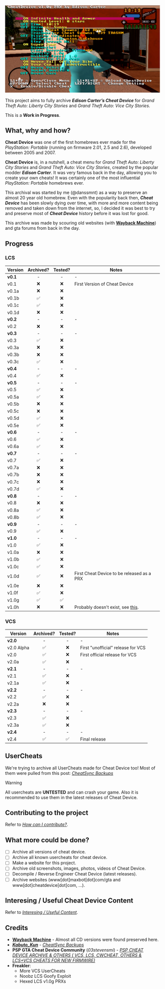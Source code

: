 ![Edison Carter's Cheat Device](<./Pictures/LCS%20VCS%20EC%20Cheat%20Device.jpg>)

This project aims to fully archive _**Edison Carter’s Cheat Device**_ for _Grand Theft Auto: Liberty City Stories_ and _Grand Theft Auto: Vice City Stories_.

This is a **Work in Progress**.

## What, why and how?
**Cheat Device** was one of the first homebrews ever made for the _PlayStation: Portable_ (running on firmware 2.01, 2.5 and 2.6), developed between 2005 and 2007. 

**Cheat Device** is, in a nutshell, a cheat menu for _Grand Theft Auto: Liberty City Stories_ and _Grand Theft Auto: Vice City Stories_, created by the popular modder _**Edison Carter**_. 
It was very famous back in the day, allowing you to create your own cheats! It was certainly one of the most influential _PlayStation: Portable_ homebrews ever.

This archival was started by me (@danssmnt) as a way to preserve an almost 20 year old homebrew. 
Even with the popularity back then, _**Cheat Device**_ has been slowly dying over time, with more and more content being removed and taken down from the internet, so, I decided it was best to try and preserve most of _**Cheat Device**_ history before it was lost for good.

This archive was made by scouring old websites (with **[Wayback Machine](https://web.archive.org/)**) and gta forums from back in the day.

## Progress
### LCS
|    Version    |          Archived?          |          Tested?          |             Notes             |
|---------------|:---------------------------:|:-------------------------:|-------------------------------|
| **v0.1**      |-|-|-|
| v0.1          | :x:                         | :x:                       | First Version of Cheat Device |
| v0.1a         | :x:                         | :x:                       ||
| v0.1b         | :white_check_mark:          | :x:                       ||
| v0.1c         | :white_check_mark:          | :x:                       ||
| v0.1d         | :x:                         | :x:                       ||
| **v0.2**      |-|-|-|
| v0.2          | :x:                         | :x:                       ||
| **v0.3**      |-|-|-|
| v0.3          | :white_check_mark:          | :x:                       ||
| v0.3a         | :x:                         | :x:                       ||
| v0.3b         | :x:                         | :x:                       ||
| v0.3c         | :white_check_mark:          | :x:                       ||
| **v0.4**      |-|-|-|
| v0.4          | :white_check_mark:          | :x:                       ||
| **v0.5**      |-|-|-|
| v0.5          | :white_check_mark:          | :x:                       ||
| v0.5a         | :white_check_mark:          | :x:                       ||
| v0.5b         | :x:                         | :x:                       ||
| v0.5c         | :x:                         | :x:                       ||
| v0.5d         | :white_check_mark:          | :x:                       ||
| v0.5e         | :white_check_mark:          | :x:                       ||
| **v0.6**      |-|-|-|
| v0.6          | :white_check_mark:          | :x:                       ||
| v0.6a         | :white_check_mark:          | :x:                       ||
| **v0.7**      |-|-|-|
| v0.7          | :white_check_mark:          | :x:                       ||
| v0.7a         | :x:                         | :x:                       ||
| v0.7b         | :x:                         | :x:                       ||
| v0.7c         | :x:                         | :x:                       ||
| v0.7d         | :white_check_mark:          | :x:                       ||
| **v0.8**      |-|-|-|
| v0.8          | :x:                         | :x:                       ||
| v0.8a         | :white_check_mark:          | :x:                       ||
| v0.8b         | :white_check_mark:          | :x:                       ||
| **v0.9**      |-|-|-|
| v0.9          | :white_check_mark:          | :x:                       ||
| **v1.0**      |-|-|-|
| v1.0          | :white_check_mark:          | :x:                       ||
| v1.0a         | :x:                         | :x:                       ||
| v1.0b         | :white_check_mark:          | :x:                       ||
| v1.0c         | :white_check_mark:          | :x:                       ||
| v1.0d         | :white_check_mark:          | :x:                       | First Cheat Device to be released as a PRX |
| v1.0e         | :x:                         | :x:                       ||
| v1.0f         | :white_check_mark:          | :x:                       ||
| v1.0g         | :white_check_mark:          | :white_check_mark:        ||
| v1.0h         | :x:                         | :x:                       | Probably doesn't exist, see [this](./LCS/Cheat%20Device/v1.0/v1.0h/README.md). |

### VCS
|    Version    |         Archived?         |          Tested?          |             Notes             |
|---------------|:-------------------------:|:-------------------------:|-------------------------------|
| **v2.0**|-|-|-|
| v2.0 Alpha    | :white_check_mark:        |:x:                        | First "unofficial" release for VCS |
| v2.0          | :white_check_mark:        |:x:                        | First official release for VCS |
| v2.0a         | :white_check_mark:        |:x:                        ||
| **v2.1**      |-|-|-|
| v2.1          | :white_check_mark:        |:x:                        ||
| v2.1a         | :white_check_mark:        |:x:                        ||
| **v2.2**      |-|-|-|
| v2.2          | :white_check_mark:        |:x:                        ||
| v2.2a         | :x:                       |:x:                        ||
| **v2.3**      |-|-|-|
| v2.3          | :white_check_mark:        |:x:                        ||
| v2.3a         | :white_check_mark:        |:x:                        ||
| **v2.4**      |-|-|-|
| v2.4          | :white_check_mark:        | :white_check_mark:        | Final release |

## UserCheats
We're trying to archive all UserCheats made for Cheat Device too!
Most of them were pulled from this post: _[CheatSync Backups](https://www.reddit.com/r/vitahacks/comments/6xxsif/comment/dmjvnx5/?utm_source=share&utm_medium=web3x&utm_name=web3xcss&utm_term=1&utm_content=share_button)_

> [!WARNING]
> All usercheats are **UNTESTED** and can crash your game.
> Also it is recommended to use them in the latest releases of Cheat Device.

## Contributing to the project
Refer to _[How can I contribute?](./.github/CONTRIBUTING.md)_.
 
## What more could be done?
 - [ ] Archive all versions of cheat device.
 - [ ] Archive all known usercheats for cheat device.
 - [ ] Make a website for this project.
 - [ ] Archive old screenshots, images, photos, videos of Cheat Device.
 - [ ] Decompile / Reverse Engineer Cheat Device (latest releases).
 - [ ] Archive websites (www[dot]maxbot[dot]com/gta and www[dot]cheatdevice[dot]com, ...).
 
## Interesing / Useful Cheat Device Content
Refer to _[Interesing / Useful Content](./Interesting_Useful_Content.md)_.

## Credits
 - **[Wayback Machine](https://web.archive.org/)** - Almost all CD versions were found preserved here.
 - _**[Kabuto_Kun](https://www.reddit.com/user/Kabuto_Kun/)**_ - _[CheatSync Backups](https://www.reddit.com/r/vitahacks/comments/6xxsif/comment/dmjvnx5/?utm_source=share&utm_medium=web3x&utm_name=web3xcss&utm_term=1&utm_content=share_button)_
 - **PSP GTA Cheat Device Community** (_03stevensmi_) - _[PSP CHEAT DEVICE ARCHIVE & OTHERS ( VCS, LCS, CWCHEAT, OTHERS & LCS+VCS CHEATS FOR NEW FIRMWIRE)](https://archive.org/details/psp-cheat-device-archive)_
 - **Freakler**:
   - More VCS UserCheats
   - Noobz LCS Goofy Exploit
   - Hexed LCS v1.0g PRXs